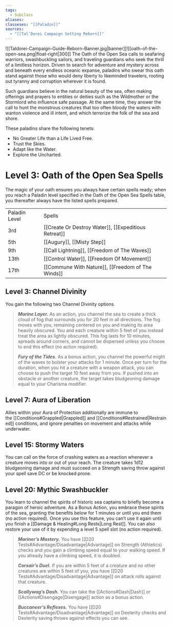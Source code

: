 ```yaml
---
tags:
  - Subclass
aliases: 
classeses: "[[Paladin]]"
sources:
  - "[[Tal'Dorei Campaign Setting Reborn]]"
---
```

![[Taldorei-Campaign-Guide-Reborn-Banner.jpg|banner]]![[oath-of-the-open-sea.png|float-right|300]]
The Oath of the Open Sea calls to seafaring warriors, swashbuckling sailors, and traveling guardians who seek the thrill of a limitless horizon. Driven to search for adventure and mystery across and beneath every endless oceanic expanse, paladins who swear this oath stand against those who would deny liberty to likeminded travelers, rooting out tyranny and corruption wherever it is found.

Such guardians believe in the natural beauty of the sea, often making offerings and prayers to entities or deities such as the Wildmother or the Stormlord who influence safe passage. At the same time, they answer the call to hunt the monstrous creatures that too often bloody the waters with wanton violence and ill intent, and which terrorize the folk of the sea and shore.

These paladins share the following tenets:
- No Greater Life than a Life Lived Free.
- Trust the Skies.
- Adapt like the Water.
- Explore the Uncharted.

# Level 3: Oath of the Open Sea Spells
The magic of your oath ensures you always have certain spells ready; when you reach a Paladin level specified in the Oath of the Open Sea Spells table, you thereafter always have the listed spells prepared.

|               |                                                        |
|:------------- | ------------------------------------------------------ |
| Paladin Level | Spells                                                 |
| 3rd           | [[Create Or Destroy Water]], [[Expeditious Retreat]]   |
| 5th           | [[Augury]], [[Misty Step]]                             |
| 9th           | [[Call Lightning]], [[Freedom of The Waves]]      |
| 13th          | [[Control Water]], [[Freedom Of Movement]]             |
| 17th          | [[Commune With Nature]], [[Freedom of The Winds]] |

## Level 3: Channel Divinity
You gain the following two Channel Divinity options.
>**_Marine Layer._** As an action, you channel the sea to create a thick cloud of fog that surrounds you for 20 feet in all directions. The fog moves with you, remaining centered on you and making its area heavily obscured. You and each creature within 5 feet of you instead treat the area as lightly obscured. This fog lasts for 10 minutes, spreads around corners, and cannot be dispersed unless you choose to end this effect (no action required).
>
>**_Fury of the Tides._** As a bonus action, you channel the powerful might of the waves to bolster your attacks for 1 minute. Once per turn for the duration, when you hit a creature with a weapon attack, you can choose to push the target 10 feet away from you. If pushed into an obstacle or another creature, the target takes bludgeoning damage equal to your Charisma modifier.
## Level 7: Aura of Liberation
Allies within your Aura of Protection additionally are immune to the [[Conditions#Grappled|Grappled]] and [[Conditions#Restrained|Restrained]] conditions, and ignore penalties on movement and attacks while underwater.
## Level 15: Stormy Waters
You can call on the force of crashing waters as a reaction whenever a creature moves into or out of your reach. The creature takes 1d12 bludgeoning damage and must succeed on a Strength saving throw against your spell save DC or be knocked prone.
## Level 20: Mythic Swashbuckler
You learn to channel the spirits of historic sea captains to briefly become a paragon of heroic adventure. As a Bonus Action, you embrace these spirits of the sea, granting the benefits below for 1 minutes or until you end them (no action required). Once you use this feature, you can’t use it again until you finish a [[Damage & Healing#Long Rests|Long Rest]]. You can also restore your use of it by expending a level 5 spell slot (no action required).
>**_Mariner’s Mastery._** You have [[D20 Tests#Advantage/Disadvantage|Advantage]] on Strength (Athletics) checks and you gain a climbing speed equal to your walking speed. If you already have a climbing speed, it is doubled.
>
>**_Corsair’s Duel._** If you are within 5 feet of a creature and no other creatures are within 5 feet of you, you have [[D20 Tests#Advantage/Disadvantage|Advantage]] on attack rolls against that creature.
>
>**_Scallywag’s Dash._** You can take the [[Actions#Dash|Dash]] or [[Actions#Disengage|Disengage]] action as a bonus action.
>
>_**Buccaneer’s Reflexes.**_ You have [[D20 Tests#Advantage/Disadvantage|Advantage]] on Dexterity checks and Dexterity saving throws against effects you can see.